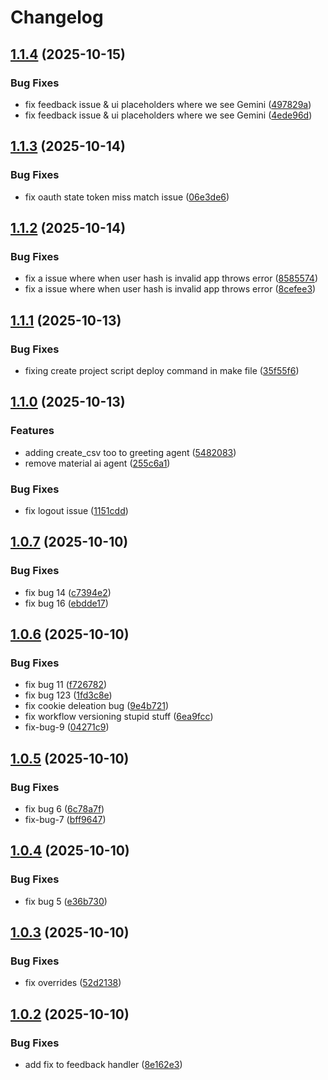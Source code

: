 # Changelog

## [1.1.4](https://github.com/muralimanoharv/material-ai/compare/v1.1.3...v1.1.4) (2025-10-15)


### Bug Fixes

* fix feedback issue & ui placeholders where we see Gemini ([497829a](https://github.com/muralimanoharv/material-ai/commit/497829af36aecdeaf20d4845454d6cee57607b5b))
* fix feedback issue & ui placeholders where we see Gemini ([4ede96d](https://github.com/muralimanoharv/material-ai/commit/4ede96d1337fc1a1bdf08cde3fa4ed49887ae91e))

## [1.1.3](https://github.com/muralimanoharv/material-ai/compare/v1.1.2...v1.1.3) (2025-10-14)


### Bug Fixes

* fix oauth state token miss match issue ([06e3de6](https://github.com/muralimanoharv/material-ai/commit/06e3de66f8c5cced0c3cfe2b422e03faa70c6abb))

## [1.1.2](https://github.com/muralimanoharv/material-ai/compare/v1.1.1...v1.1.2) (2025-10-14)


### Bug Fixes

* fix a issue where when user hash is invalid app throws error ([8585574](https://github.com/muralimanoharv/material-ai/commit/858557459f8c7fc915c47fcad53605cb1a0d7df7))
* fix a issue where when user hash is invalid app throws error ([8cefee3](https://github.com/muralimanoharv/material-ai/commit/8cefee374848e4547b04c95cbb6aa41a7f84994b))

## [1.1.1](https://github.com/muralimanoharv/material-ai/compare/v1.1.0...v1.1.1) (2025-10-13)


### Bug Fixes

* fixing create project script deploy command in make file ([35f55f6](https://github.com/muralimanoharv/material-ai/commit/35f55f632dcd9049950e6224982e63fdd95f5694))

## [1.1.0](https://github.com/muralimanoharv/material-ai/compare/v1.0.7...v1.1.0) (2025-10-13)


### Features

* adding create_csv too to greeting agent ([5482083](https://github.com/muralimanoharv/material-ai/commit/5482083009613a2ed6e264b89530f6ac444d86ec))
* remove material ai agent ([255c6a1](https://github.com/muralimanoharv/material-ai/commit/255c6a1df1e290409ff4a9bcf18e9bdae588e386))


### Bug Fixes

* fix logout issue ([1151cdd](https://github.com/muralimanoharv/material-ai/commit/1151cddbaa846822085a4cd3fb542b27eaa190d6))

## [1.0.7](https://github.com/muralimanoharv/material-ai/compare/v1.0.6...v1.0.7) (2025-10-10)


### Bug Fixes

* fix bug 14 ([c7394e2](https://github.com/muralimanoharv/material-ai/commit/c7394e23b952b8c62a7c3e5320e99242c9e51d8d))
* fix bug 16 ([ebdde17](https://github.com/muralimanoharv/material-ai/commit/ebdde175668ec06fe48dd50e76360f458090c975))

## [1.0.6](https://github.com/muralimanoharv/material-ai/compare/v1.0.5...v1.0.6) (2025-10-10)


### Bug Fixes

* fix bug 11 ([f726782](https://github.com/muralimanoharv/material-ai/commit/f726782f70b0899600d59397fded0fdb6d96191e))
* fix bug 123 ([1fd3c8e](https://github.com/muralimanoharv/material-ai/commit/1fd3c8e66ab601ec9dace3a07184bc8c77583b7f))
* fix cookie deleation bug ([9e4b721](https://github.com/muralimanoharv/material-ai/commit/9e4b721dc0c5d843941fec072136e3fcef4e89aa))
* fix workflow versioning stupid stuff ([6ea9fcc](https://github.com/muralimanoharv/material-ai/commit/6ea9fcc84a74832cedf4c44ad2d8f9593fd81541))
* fix-bug-9 ([04271c9](https://github.com/muralimanoharv/material-ai/commit/04271c9e3884b00c4d821e2adc215448830d2afa))

## [1.0.5](https://github.com/muralimanoharv/material-ai/compare/v1.0.4...v1.0.5) (2025-10-10)


### Bug Fixes

* fix bug 6 ([6c78a7f](https://github.com/muralimanoharv/material-ai/commit/6c78a7f32d62a2c34de5e20749832b7c6afeb770))
* fix-bug-7 ([bff9647](https://github.com/muralimanoharv/material-ai/commit/bff96478050fd5a0571762e79a7e68ac9d689954))

## [1.0.4](https://github.com/muralimanoharv/material-ai/compare/v1.0.3...v1.0.4) (2025-10-10)


### Bug Fixes

* fix bug 5 ([e36b730](https://github.com/muralimanoharv/material-ai/commit/e36b7307eccd6d3d659fca084426ddabd0a1acd1))

## [1.0.3](https://github.com/muralimanoharv/material-ai/compare/v1.0.2...v1.0.3) (2025-10-10)


### Bug Fixes

* fix overrides ([52d2138](https://github.com/muralimanoharv/material-ai/commit/52d213800f33ef574d0632e79f2f32e77d9f9526))

## [1.0.2](https://github.com/muralimanoharv/material-ai/compare/v1.0.1...v1.0.2) (2025-10-10)


### Bug Fixes

* add fix to feedback handler ([8e162e3](https://github.com/muralimanoharv/material-ai/commit/8e162e3cc1bd2e2ecfdaa71b8ed0509e8e37a332))
